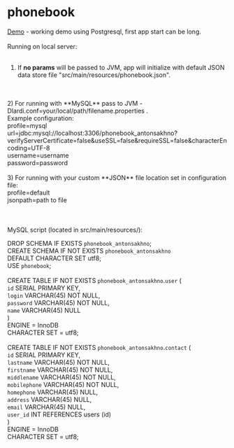 # phonebook
<a href="http://phonebook-lardi.herokuapp.com/">Demo</a> - working demo using Postgresql, first app start can be long.
<br>
<br>
Running on local server:<br><br>
1) If **no params** will be passed to JVM, app will initialize with default JSON data store file "src/main/resources/phonebook.json".
<br>
<br>
2) For running with **MySQL** pass to JVM -Dlardi.conf=your/local/path/filename.properties .<br>
Example configuration:<br>
profile=mysql<br>
url=jdbc:mysql://localhost:3306/phonebook_antonsakhno?verifyServerCertificate=false&useSSL=false&requireSSL=false&characterEncoding=UTF-8 <br>
username=username<br>
password=password
<br>
<br>
3) For running with your custom **JSON** file location set in configuration file:<br>
profile=default<br>
jsonpath=path to file<br>
<br>
<br>
<br>
MySQL script (located in src/main/resources/):<br>

DROP SCHEMA IF EXISTS `phonebook_antonsakhno`;<br>
CREATE SCHEMA IF NOT EXISTS `phonebook_antonsakhno`<br>
  DEFAULT CHARACTER SET utf8;<br>
USE `phonebook`;<br>
<br>
CREATE TABLE IF NOT EXISTS `phonebook_antonsakhno`.`user` (<br>
  `id`       SERIAL PRIMARY KEY,<br>
  `login`    VARCHAR(45) NOT NULL,<br>
  `password` VARCHAR(45) NOT NULL,<br>
  `name`     VARCHAR(45) NULL<br>
)<br>
  ENGINE = InnoDB<br>
  CHARACTER SET = utf8;<br>
<br>
CREATE TABLE IF NOT EXISTS `phonebook_antonsakhno`.`contact` (<br>
  `id`          SERIAL PRIMARY KEY,<br>
  `lastname`    VARCHAR(45) NOT NULL,<br>
  `firstname`   VARCHAR(45) NOT NULL,<br>
  `middlename`  VARCHAR(45) NOT NULL,<br>
  `mobilephone` VARCHAR(45) NOT NULL,<br>
  `homephone`   VARCHAR(45) NULL,<br>
  `address`     VARCHAR(45) NULL,<br>
  `email`       VARCHAR(45) NULL,<br>
  `user_id`     INT REFERENCES users (id)<br>
)<br>
  ENGINE = InnoDB<br>
  CHARACTER SET = utf8;<br>
